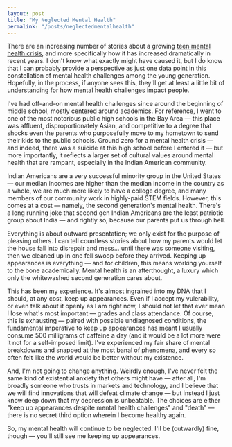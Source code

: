 ```yaml
---
layout: post
title: "My Neglected Mental Health"
permalink: "/posts/neglectedmentalhealth"
---
```


There are an increasing number of stories about a growing [teen mental health crisis](https://www.npr.org/2022/12/20/1144354315/understanding-the-mental-health-crisis-afflicting-american-teens), and more specifically how it has increased dramatically in recent years. I don't know what exactly might have caused it, but I do know that I can probably provide a perspective as just one data point in this constellation of mental health challenges among the young generation. Hopefully, in the process, if anyone sees this, they'll get at least a little bit of understanding for how mental health challenges impact people.

I've had off-and-on mental health challenges since around the beginning of middle school, mostly centered around academics. For reference, I went to one of the most notorious public high schools in the Bay Area — this place was affluent, disproportionately Asian, and competitive to a degree that shocks even the parents who purposefully move to my hometown to send their kids to the public schools. Ground zero for a mental health crisis — and indeed, there was a suicide at this high school before I entered it — but more importantly, it reflects a larger set of cultural values around mental health that are rampant, especially in the Indian American community.

Indian Americans are a very successful minority group in the United States — our median incomes are higher than the median income in the country as a whole, we are much more likely to have a college degree, and many members of our community work in highly-paid STEM fields. However, this comes at a cost — namely, the second generation's mental health. There's a long running joke that second gen Indian Americans are the least patriotic group about India — and rightly so, because our parents put us through hell.

Everything is about outward presentation; we only exist for the purpose of pleasing others. I can tell countless stories about how my parents would let the house fall into disrepair and mess... until there was someone visiting, then we cleaned up in one fell swoop before they arrived. Keeping up appearances is everything — and for children, this means working yourself to the bone academically. Mental health is an afterthought, a luxury which only the whitewashed second generation cares about.

This has been my experience. It's almost ingrained into my DNA that I should, at any cost, keep up appearances. Even if I accept my vulerability, or even talk about it openly as I am right now, I should not let that ever mean I lose what's most important — grades and class attendance. Of course, this is exhausting — paired with possible undiagnosed conditions, the fundamental imperative to keep up appearances has meant I usually consume 500 milligrams of caffeine a day (and it would be a lot more were it not for a self-imposed limit). I've experienced my fair share of mental breakdowns and snapped at the most banal of phenomena, and every so often felt like the world would be better without my existence.

And, I'm not going to change anything. Weirdly enough, I've never felt the same kind of existential anxiety that others might have — after all, I'm broadly someone who trusts in markets and technology, and I believe that we will find innovations that will defeat climate change — but instead I just know deep down that my depression is unbeatable. The choices are either "keep up appearances despite mental health challenges" and "death" — there is no secret third option wherein I become healthy again.

So, my mental health will continue to be neglected. I'll be (outwardly) fine, though — you'll still see me keeping up appearances.
